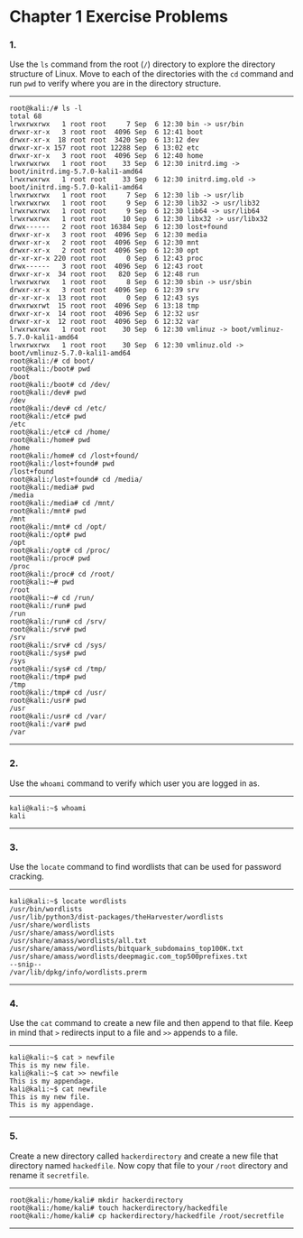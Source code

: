 <!---
  Name          : Chapter_1.md
  Project       : Linux Basics for Hackers 1e
  Description   : Solutions to chapter 1 exercise problems
  Creation Date : 06 September 2020
  Author        : amenasec
  Link          : https://github.com/amenasec
--->


# Chapter 1 Exercise Problems

### 1.
Use the `ls` command from the root (`/`) directory to explore the directory structure of Linux. Move to each of the directories with the `cd` command and run `pwd` to verify where you are in the directory structure.

---

````shell
root@kali:/# ls -l
total 68
lrwxrwxrwx   1 root root     7 Sep  6 12:30 bin -> usr/bin
drwxr-xr-x   3 root root  4096 Sep  6 12:41 boot
drwxr-xr-x  18 root root  3420 Sep  6 13:12 dev
drwxr-xr-x 157 root root 12288 Sep  6 13:02 etc
drwxr-xr-x   3 root root  4096 Sep  6 12:40 home
lrwxrwxrwx   1 root root    33 Sep  6 12:30 initrd.img -> boot/initrd.img-5.7.0-kali1-amd64
lrwxrwxrwx   1 root root    33 Sep  6 12:30 initrd.img.old -> boot/initrd.img-5.7.0-kali1-amd64
lrwxrwxrwx   1 root root     7 Sep  6 12:30 lib -> usr/lib
lrwxrwxrwx   1 root root     9 Sep  6 12:30 lib32 -> usr/lib32
lrwxrwxrwx   1 root root     9 Sep  6 12:30 lib64 -> usr/lib64
lrwxrwxrwx   1 root root    10 Sep  6 12:30 libx32 -> usr/libx32
drwx------   2 root root 16384 Sep  6 12:30 lost+found
drwxr-xr-x   3 root root  4096 Sep  6 12:30 media
drwxr-xr-x   2 root root  4096 Sep  6 12:30 mnt
drwxr-xr-x   2 root root  4096 Sep  6 12:30 opt
dr-xr-xr-x 220 root root     0 Sep  6 12:43 proc
drwx------   3 root root  4096 Sep  6 12:43 root
drwxr-xr-x  34 root root   820 Sep  6 12:48 run
lrwxrwxrwx   1 root root     8 Sep  6 12:30 sbin -> usr/sbin
drwxr-xr-x   3 root root  4096 Sep  6 12:39 srv
dr-xr-xr-x  13 root root     0 Sep  6 12:43 sys
drwxrwxrwt  15 root root  4096 Sep  6 13:18 tmp
drwxr-xr-x  14 root root  4096 Sep  6 12:32 usr
drwxr-xr-x  12 root root  4096 Sep  6 12:32 var
lrwxrwxrwx   1 root root    30 Sep  6 12:30 vmlinuz -> boot/vmlinuz-5.7.0-kali1-amd64
lrwxrwxrwx   1 root root    30 Sep  6 12:30 vmlinuz.old -> boot/vmlinuz-5.7.0-kali1-amd64
root@kali:/# cd boot/
root@kali:/boot# pwd
/boot
root@kali:/boot# cd /dev/
root@kali:/dev# pwd
/dev
root@kali:/dev# cd /etc/
root@kali:/etc# pwd
/etc
root@kali:/etc# cd /home/
root@kali:/home# pwd
/home
root@kali:/home# cd /lost+found/
root@kali:/lost+found# pwd
/lost+found
root@kali:/lost+found# cd /media/
root@kali:/media# pwd
/media
root@kali:/media# cd /mnt/
root@kali:/mnt# pwd
/mnt
root@kali:/mnt# cd /opt/
root@kali:/opt# pwd
/opt
root@kali:/opt# cd /proc/
root@kali:/proc# pwd
/proc
root@kali:/proc# cd /root/
root@kali:~# pwd
/root
root@kali:~# cd /run/
root@kali:/run# pwd
/run
root@kali:/run# cd /srv/
root@kali:/srv# pwd
/srv
root@kali:/srv# cd /sys/
root@kali:/sys# pwd
/sys
root@kali:/sys# cd /tmp/
root@kali:/tmp# pwd
/tmp
root@kali:/tmp# cd /usr/
root@kali:/usr# pwd
/usr
root@kali:/usr# cd /var/
root@kali:/var# pwd
/var
````

---


### 2.
Use the `whoami` command to verify which user you are logged in as.

---

````shell
kali@kali:~$ whoami
kali
````

---


### 3.
Use the `locate` command to find wordlists that can be used for password cracking.

---

````shell
kali@kali:~$ locate wordlists
/usr/bin/wordlists
/usr/lib/python3/dist-packages/theHarvester/wordlists
/usr/share/wordlists
/usr/share/amass/wordlists
/usr/share/amass/wordlists/all.txt
/usr/share/amass/wordlists/bitquark_subdomains_top100K.txt
/usr/share/amass/wordlists/deepmagic.com_top500prefixes.txt
--snip--
/var/lib/dpkg/info/wordlists.prerm
````

---


### 4.
Use the `cat` command to create a new file and then append to that file. Keep in mind that `>` redirects input to a file and `>>` appends to a file.

---

````shell
kali@kali:~$ cat > newfile
This is my new file.
kali@kali:~$ cat >> newfile
This is my appendage.
kali@kali:~$ cat newfile
This is my new file.
This is my appendage.
````

---


### 5.
Create a new directory called `hackerdirectory` and create a new file that directory named `hackedfile`. Now copy that file to your `/root` directory and rename it `secretfile`.

---

````shell
root@kali:/home/kali# mkdir hackerdirectory
root@kali:/home/kali# touch hackerdirectory/hackedfile
root@kali:/home/kali# cp hackerdirectory/hackedfile /root/secretfile
````

---
